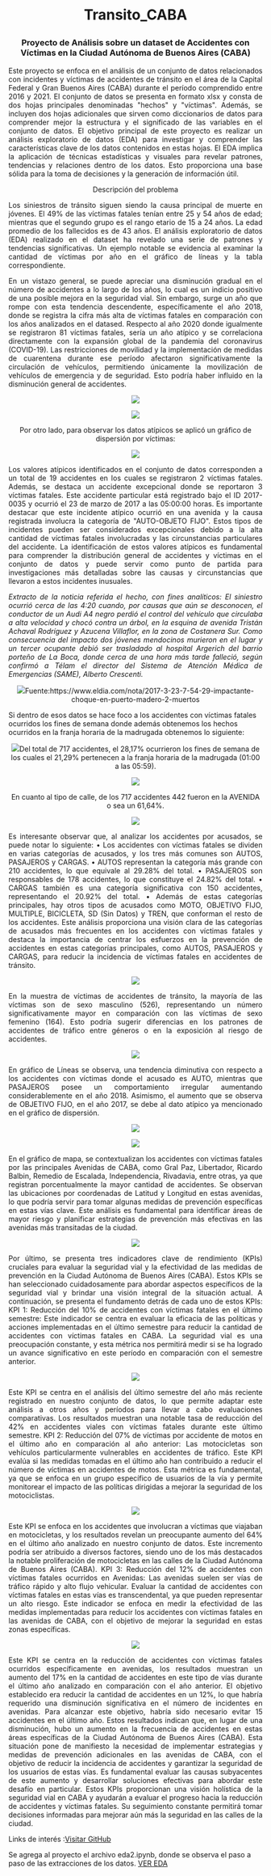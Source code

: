  # <p align="center"> Transito_CABA </p>
### <p align="center">Proyecto de Análisis sobre un dataset de Accidentes con Víctimas en la Ciudad Autónoma de Buenos Aires (CABA)</p>


<p align="justify"> Este proyecto se enfoca en el análisis de un conjunto de datos relacionados con incidentes y víctimas de accidentes de tránsito en el área de la Capital Federal y Gran Buenos Aires (CABA) durante el período comprendido entre 2016 y 2021. El conjunto de datos se presenta en formato xlsx y consta de dos hojas principales denominadas "hechos" y "víctimas". Además, se incluyen dos hojas adicionales que sirven como diccionarios de datos para comprender mejor la estructura y el significado de las variables en el conjunto de datos.
El objetivo principal de este proyecto es realizar un análisis exploratorio de datos (EDA) para investigar y comprender las características clave de los datos contenidos en estas hojas. El EDA implica la aplicación de técnicas estadísticas y visuales para revelar patrones, tendencias y relaciones dentro de los datos. Esto proporciona una base sólida para la toma de decisiones y la generación de información útil.
<p align="center">Descripción del problema</p>

<p align="justify"> Los siniestros de tránsito siguen siendo la causa principal de muerte en jóvenes. El 49% de las víctimas fatales tenían entre 25 y 54 años de edad; mientras que el segundo grupo es el rango etario de 15 a 24 años. La edad promedio de los fallecidos es de 43 años.
El análisis exploratorio de datos (EDA) realizado en el dataset ha revelado una serie de patrones y tendencias significativas.
Un ejemplo notable se evidencia al examinar la cantidad de víctimas por año en el gráfico de líneas y la tabla correspondiente.</p> 

<p align="justify"> En un vistazo general, se puede apreciar una disminución gradual en el número de accidentes a lo largo de los años, lo cual es un indicio positivo de una posible mejora en la seguridad vial. Sin embargo, surge un año que rompe con esta tendencia descendente, específicamente el año 2018, donde se registra la cifra más alta de víctimas fatales en comparación con los años analizados en el datased. Respecto al año 2020 donde igualmente se registraron 81 víctimas fatales, sería un año atípico y se correlaciona directamente con la expansión global de la pandemia del coronavirus (COVID-19). Las restricciones de movilidad y la implementación de medidas de cuarentena durante ese período afectaron significativamente la circulación de vehículos, permitiendo únicamente la movilización de vehículos de emergencia y de seguridad. Esto podría haber influido en la disminución general de accidentes.</p> 
<p align="center">
<img src= https://github.com/carlosab2021/Transito_CABA/assets/86332466/b312d5df-f819-4db0-a84b-c46169f6e37c ></p>

<p align="center">
<img src= https://github.com/carlosab2021/Transito_CABA/assets/86332466/3d7a2bfa-59f3-440f-a1b7-5b45f1bc8ddf ></p>

 
<p align="center">Por otro lado, para observar los datos atípicos se aplicó un gráfico de dispersión por víctimas:</p>
<p align="center">
<img src= https://github.com/carlosab2021/Transito_CABA/assets/86332466/41be3230-bc48-42e3-86fa-1d49dcc24a13 ></p>

 
<p align="justify"> Los valores atípicos identificados en el conjunto de datos corresponden a un total de 19 accidentes en los cuales se registraron 2 víctimas fatales. Además, se destaca un accidente excepcional donde se reportaron 3 víctimas fatales. Este accidente particular está registrado bajo el ID 2017-0035 y ocurrió el 23 de marzo de 2017 a las 05:00:00 horas.
Es importante destacar que este incidente atípico ocurrió en una avenida y la causa registrada involucra la categoría de "AUTO-OBJETO FIJO". Estos tipos de incidentes pueden ser considerados excepcionales debido a la alta cantidad de víctimas fatales involucradas y las circunstancias particulares del accidente.
La identificación de estos valores atípicos es fundamental para comprender la distribución general de accidentes y víctimas en el conjunto de datos y puede servir como punto de partida para investigaciones más detalladas sobre las causas y circunstancias que llevaron a estos incidentes inusuales.

*<p align="justify">Extracto de la noticia referida el hecho, con fines analíticos: El siniestro ocurrió cerca de las 4:20 cuando, por causas que aún se desconocen, el conductor de un Audi A4 negro perdió el control del vehículo que circulaba a alta velocidad y chocó contra un árbol, en la esquina de avenida Tristán Achaval Rodríguez y Azucena Villaflor, en la zona de Costanera Sur. Como consecuencia del impacto dos jóvenes mendocinos murieron en el lugar y un tercer ocupante debió ser trasladado al hospital Argerich del barrio porteño de La Boca, donde cerca de una hora más tarde falleció, según confirmó a Télam el director del Sistema de Atención Médica de Emergencias (SAME), Alberto Crescenti.* </p>

<p align="center">
<img src= https://github.com/carlosab2021/Transito_CABA/assets/86332466/8012b81d-8541-4e75-b5fd-f931bfeb2bf3 >Fuente:https://www.eldia.com/nota/2017-3-23-7-54-29-impactante-choque-en-puerto-madero-2-muertos</p>


Si dentro de esos datos se hace foco a los accidentes con víctimas fatales ocurridos los fines de semana donde además obtenemos los hechos ocurridos en la franja horaria de la madrugada obtenemos lo siguiente:
 <p align="center">
<img src= https://github.com/carlosab2021/Transito_CABA/assets/86332466/60c99906-ceb5-419b-aeed-c4375f70251c)

Del total de 717 accidentes, el 28,17% ocurrieron los fines de semana de los cuales el 21,29% pertenecen a la franja horaria de la madrugada (01:00 a las 05:59). 
<p align="center">
<img src= https://github.com/carlosab2021/Transito_CABA/assets/86332466/aba83abd-3f47-45c2-a886-36ff4eed4f17 ></p>

<p align="center">En cuanto al tipo de calle, de los 717 accidentes 442 fueron en la AVENIDA o sea un 61,64%.</p>
<p align="center">
<img src= https://github.com/carlosab2021/Transito_CABA/assets/86332466/27ecf279-bc80-46ef-9f44-b8d9684a0954></p>

<p align="justify"> Es interesante observar que, al analizar los accidentes por acusados, se puede notar lo siguiente:
•	Los accidentes con víctimas fatales se dividen en varias categorías de acusados, y los tres más comunes son AUTOS, PASAJEROS y CARGAS.
•	AUTOS representan la categoría más grande con 210 accidentes, lo que equivale al 29.28% del total.
•	PASAJEROS son responsables de 178 accidentes, lo que constituye el 24.82% del total.
•	CARGAS también es una categoría significativa con 150 accidentes, representando el 20.92% del total.
•	Además de estas categorías principales, hay otros tipos de acusados como MOTO, OBJETIVO FIJO, MULTIPLE, BICICLETA, SD (Sin Datos) y TREN, que conforman el resto de los accidentes.
Este análisis proporciona una visión clara de las categorías de acusados más frecuentes en los accidentes con víctimas fatales y destaca la importancia de centrar los esfuerzos en la prevención de accidentes en estas categorías principales, como AUTOS, PASAJEROS y CARGAS, para reducir la incidencia de víctimas fatales en accidentes de tránsito. </p>
<p align="center">
<img src= https://github.com/carlosab2021/Transito_CABA/assets/86332466/940e1e9c-0c08-4e17-8d07-a1915e941c17></p>

<p align="justify"> En la muestra de víctimas de accidentes de tránsito, la mayoría de las víctimas son de sexo masculino (526), representando un número significativamente mayor en comparación con las víctimas de sexo femenino (164). Esto podría sugerir diferencias en los patrones de accidentes de tráfico entre géneros o en la exposición al riesgo de accidentes. </p> 

<p align="center">
<img src= https://github.com/carlosab2021/Transito_CABA/assets/86332466/547657c5-4b09-4c3e-bed6-1da9010fa932></p>

 
<p align="justify">En gráfico de Líneas se observa, una tendencia diminutiva con respecto a los accidentes con víctimas donde el acusado es AUTO, mientras que PASAJEROS posee un comportamiento irregular aumentando considerablemente en el año 2018. Asimismo, el aumento que se observa de OBJETIVO FIJO, en el año 2017, se debe al dato atípico ya mencionado en el gráfico de dispersión.</p>
<p align="center">
<img src= https://github.com/carlosab2021/Transito_CABA/assets/86332466/f0f7062b-2f7b-4a49-8faf-5a0cc505eec4></p><p align="center"><img src=https://github.com/carlosab2021/Transito_CABA/assets/86332466/d7a9dc2a-88b7-4b78-9285-a28c2a612d83></p>

     
<p align="justify">En el gráfico de mapa, se contextualizan los accidentes con víctimas fatales por las principales Avenidas de CABA, como Gral Paz, Libertador, Ricardo Balbin, Remedio de Escalada, Independencia, Rivadavia, entre otras, ya que registran porcentualmente la mayor cantidad de accidentes. Se observan las ubicaciones por coordenadas de Latitud y Longitud en estas avenidas, lo que podría servir para tomar algunas medidas de prevención específicas en estas vías clave. Este análisis es fundamental para identificar áreas de mayor riesgo y planificar estrategias de prevención más efectivas en las avenidas más transitadas de la ciudad.</p>
<p align="center">
<img src= https://github.com/carlosab2021/Transito_CABA/assets/86332466/7c7a39f4-2453-4a80-8e9b-bd722af599f0></p>


<p align="justify"> Por último, se presenta tres indicadores clave de rendimiento (KPIs) cruciales para evaluar la seguridad vial y la efectividad de las medidas de prevención en la Ciudad Autónoma de Buenos Aires (CABA). Estos KPIs se han seleccionado cuidadosamente para abordar aspectos específicos de la seguridad vial y brindar una visión integral de la situación actual. A continuación, se presenta el fundamento detrás de cada uno de estos KPIs:
KPI 1: Reducción del 10% de accidentes con víctimas fatales en el último semestre:
Este indicador se centra en evaluar la eficacia de las políticas y acciones implementadas en el último semestre para reducir la cantidad de accidentes con víctimas fatales en CABA. La seguridad vial es una preocupación constante, y esta métrica nos permitirá medir si se ha logrado un avance significativo en este período en comparación con el semestre anterior. </p>

<p align="center">
<img src= https://github.com/carlosab2021/Transito_CABA/assets/86332466/898e201e-e695-472e-a5c5-11559c6880c1></p>

 <p align="justify"> Este KPI se centra en el análisis del último semestre del año más reciente registrado en nuestro conjunto de datos, lo que permite adaptar este análisis a otros años y períodos para llevar a cabo evaluaciones comparativas. Los resultados muestran una notable tasa de reducción del 42% en accidentes viales con víctimas fatales durante este último semestre. 
KPI 2: Reducción del 07% de víctimas por accidente de motos en el último año en comparación al año anterior:
Las motocicletas son vehículos particularmente vulnerables en accidentes de tráfico. Este KPI evalúa si las medidas tomadas en el último año han contribuido a reducir el número de víctimas en accidentes de motos. Esta métrica es fundamental, ya que se enfoca en un grupo específico de usuarios de la vía y permite monitorear el impacto de las políticas dirigidas a mejorar la seguridad de los motociclistas. </p>

<p align="center">
<img src= https://github.com/carlosab2021/Transito_CABA/assets/86332466/0867a5e2-6da9-445a-a54d-afaf904f998b></p>

<p align="justify"> Este KPI se enfoca en los accidentes que involucran a víctimas que viajaban en motocicletas, y los resultados revelan un preocupante aumento del 64% en el último año analizado en nuestro conjunto de datos. Este incremento podría ser atribuido a diversos factores, siendo uno de los más destacados la notable proliferación de motocicletas en las calles de la Ciudad Autónoma de Buenos Aires (CABA).
 KPI 3: Reducción del 12% de accidentes con víctimas fatales ocurridos en Avenidas:
Las avenidas suelen ser vías de tráfico rápido y alto flujo vehicular. Evaluar la cantidad de accidentes con víctimas fatales en estas vías es transcendental, ya que pueden representar un alto riesgo. Este indicador se enfoca en medir la efectividad de las medidas implementadas para reducir los accidentes con víctimas fatales en las avenidas de CABA, con el objetivo de mejorar la seguridad en estas zonas específicas.</p>

<p align="center">
<img src= https://github.com/carlosab2021/Transito_CABA/assets/86332466/2ceddeea-54b2-4798-b654-f21455903d32></p>


<p align="justify"> Este KPI se centra en la reducción de accidentes con víctimas fatales ocurridos específicamente en avenidas, los resultados muestran un aumento del 17% en la cantidad de accidentes en este tipo de vías durante el último año analizado en comparación con el año anterior.
El objetivo establecido era reducir la cantidad de accidentes en un 12%, lo que habría requerido una disminución significativa en el número de incidentes en avenidas. Para alcanzar este objetivo, habría sido necesario evitar 15 accidentes en el último año. Estos resultados indican que, en lugar de una disminución, hubo un aumento en la frecuencia de accidentes en estas áreas específicas de la Ciudad Autónoma de Buenos Aires (CABA).
Esta situación pone de manifiesto la necesidad de implementar estrategias y medidas de prevención adicionales en las avenidas de CABA, con el objetivo de reducir la incidencia de accidentes y garantizar la seguridad de los usuarios de estas vías. Es fundamental evaluar las causas subyacentes de este aumento y desarrollar soluciones efectivas para abordar este desafío en particular. 
Estos KPIs proporcionan una visión holística de la seguridad vial en CABA y ayudarán a evaluar el progreso hacia la reducción de accidentes y víctimas fatales. Su seguimiento constante permitirá tomar decisiones informadas para mejorar aún más la seguridad en las calles de la ciudad. </p>

Links de interés :[Visitar GitHub](https://github.com/carlosab2021/Transito_CABA)

Se agrega al proyecto el archivo eda2.ipynb, donde se observa el paso a paso de las extracciones de los datos. [VER EDA](https://github.com/carlosab2021/Transito_CABA/blob/main/eda2.ipynb) 
